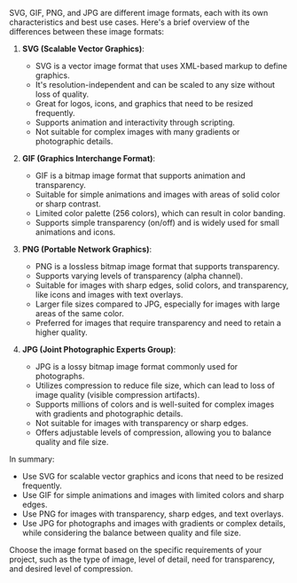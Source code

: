 SVG, GIF, PNG, and JPG are different image formats, each with its own characteristics and best use cases. Here's a brief overview of the differences between these image formats:

1. **SVG (Scalable Vector Graphics)**:
   - SVG is a vector image format that uses XML-based markup to define graphics.
   - It's resolution-independent and can be scaled to any size without loss of quality.
   - Great for logos, icons, and graphics that need to be resized frequently.
   - Supports animation and interactivity through scripting.
   - Not suitable for complex images with many gradients or photographic details.

2. **GIF (Graphics Interchange Format)**:
   - GIF is a bitmap image format that supports animation and transparency.
   - Suitable for simple animations and images with areas of solid color or sharp contrast.
   - Limited color palette (256 colors), which can result in color banding.
   - Supports simple transparency (on/off) and is widely used for small animations and icons.

3. **PNG (Portable Network Graphics)**:
   - PNG is a lossless bitmap image format that supports transparency.
   - Supports varying levels of transparency (alpha channel).
   - Suitable for images with sharp edges, solid colors, and transparency, like icons and images with text overlays.
   - Larger file sizes compared to JPG, especially for images with large areas of the same color.
   - Preferred for images that require transparency and need to retain a higher quality.

4. **JPG (Joint Photographic Experts Group)**:
   - JPG is a lossy bitmap image format commonly used for photographs.
   - Utilizes compression to reduce file size, which can lead to loss of image quality (visible compression artifacts).
   - Supports millions of colors and is well-suited for complex images with gradients and photographic details.
   - Not suitable for images with transparency or sharp edges.
   - Offers adjustable levels of compression, allowing you to balance quality and file size.

In summary:
- Use SVG for scalable vector graphics and icons that need to be resized frequently.
- Use GIF for simple animations and images with limited colors and sharp edges.
- Use PNG for images with transparency, sharp edges, and text overlays.
- Use JPG for photographs and images with gradients or complex details, while considering the balance between quality and file size.

Choose the image format based on the specific requirements of your project, such as the type of image, level of detail, need for transparency, and desired level of compression.